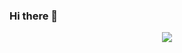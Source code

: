 ### Hi there 👋

<p align="center" >
 <a href="https://github.com/DiniFarb/codewars_readme_stats">
   <img src="https://github.r2v.ch/codewars?user=uneconomicuse&name=true&top_languages=true" />
 </a>
</p>

<!--
**uneconomicuse/uneconomicuse** is a ✨ _special_ ✨ repository because its `README.md` (this file) appears on your GitHub profile.

Here are some ideas to get you started:

- 🔭 I’m currently working on ...
- 🌱 I’m currently learning ...
- 👯 I’m looking to collaborate on ...
- 🤔 I’m looking for help with ...
- 💬 Ask me about ...
- 📫 How to reach me: ...
- 😄 Pronouns: ...
- ⚡ Fun fact: ...
-->
